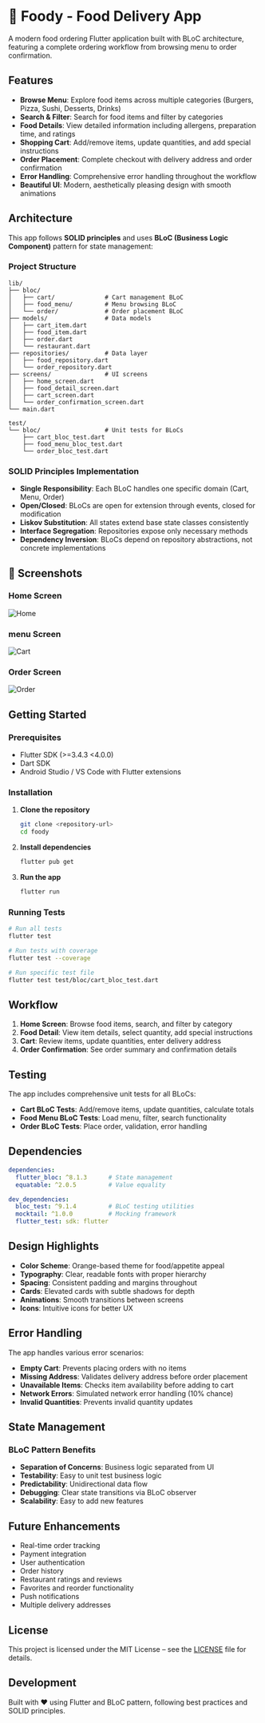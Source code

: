 # 🍔 Foody - Food Delivery App

A modern food ordering Flutter application built with BLoC architecture, featuring a complete ordering workflow from browsing menu to order confirmation.

##  Features

- **Browse Menu**: Explore food items across multiple categories (Burgers, Pizza, Sushi, Desserts, Drinks)
- **Search & Filter**: Search for food items and filter by categories
- **Food Details**: View detailed information including allergens, preparation time, and ratings
- **Shopping Cart**: Add/remove items, update quantities, and add special instructions
- **Order Placement**: Complete checkout with delivery address and order confirmation
- **Error Handling**: Comprehensive error handling throughout the workflow
- **Beautiful UI**: Modern, aesthetically pleasing design with smooth animations

## Architecture

This app follows **SOLID principles** and uses **BLoC (Business Logic Component)** pattern for state management:

### Project Structure
```
lib/
├── bloc/
│   ├── cart/              # Cart management BLoC
│   ├── food_menu/         # Menu browsing BLoC
│   └── order/             # Order placement BLoC
├── models/                # Data models
│   ├── cart_item.dart
│   ├── food_item.dart
│   ├── order.dart
│   └── restaurant.dart
├── repositories/          # Data layer
│   ├── food_repository.dart
│   └── order_repository.dart
├── screens/               # UI screens
│   ├── home_screen.dart
│   ├── food_detail_screen.dart
│   ├── cart_screen.dart
│   └── order_confirmation_screen.dart
└── main.dart

test/
└── bloc/                  # Unit tests for BLoCs
    ├── cart_bloc_test.dart
    ├── food_menu_bloc_test.dart
    └── order_bloc_test.dart
```

### SOLID Principles Implementation

- **Single Responsibility**: Each BLoC handles one specific domain (Cart, Menu, Order)
- **Open/Closed**: BLoCs are open for extension through events, closed for modification
- **Liskov Substitution**: All states extend base state classes consistently
- **Interface Segregation**: Repositories expose only necessary methods
- **Dependency Inversion**: BLoCs depend on repository abstractions, not concrete implementations

## 📱 Screenshots

### Home Screen
![Home](sassets/creenshots/home.png)

### menu Screen
![Cart](assets/screenshots/menu.png)

### Order Screen
![Order](assets/screenshots/food-detail.png)

## Getting Started

### Prerequisites

- Flutter SDK (>=3.4.3 <4.0.0)
- Dart SDK
- Android Studio / VS Code with Flutter extensions

### Installation

1. **Clone the repository**
   ```bash
   git clone <repository-url>
   cd foody
   ```

2. **Install dependencies**
   ```bash
   flutter pub get
   ```

3. **Run the app**
   ```bash
   flutter run
   ```

### Running Tests

```bash
# Run all tests
flutter test

# Run tests with coverage
flutter test --coverage

# Run specific test file
flutter test test/bloc/cart_bloc_test.dart
```

## Workflow

1. **Home Screen**: Browse food items, search, and filter by category
2. **Food Detail**: View item details, select quantity, add special instructions
3. **Cart**: Review items, update quantities, enter delivery address
4. **Order Confirmation**: See order summary and confirmation details

## Testing

The app includes comprehensive unit tests for all BLoCs:

- **Cart BLoC Tests**: Add/remove items, update quantities, calculate totals
- **Food Menu BLoC Tests**: Load menu, filter, search functionality
- **Order BLoC Tests**: Place order, validation, error handling

## Dependencies

```yaml
dependencies:
  flutter_bloc: ^8.1.3      # State management
  equatable: ^2.0.5         # Value equality

dev_dependencies:
  bloc_test: ^9.1.4         # BLoC testing utilities
  mocktail: ^1.0.0          # Mocking framework
  flutter_test: sdk: flutter
```

## Design Highlights

- **Color Scheme**: Orange-based theme for food/appetite appeal
- **Typography**: Clear, readable fonts with proper hierarchy
- **Spacing**: Consistent padding and margins throughout
- **Cards**: Elevated cards with subtle shadows for depth
- **Animations**: Smooth transitions between screens
- **Icons**: Intuitive icons for better UX

## Error Handling

The app handles various error scenarios:

- **Empty Cart**: Prevents placing orders with no items
- **Missing Address**: Validates delivery address before order placement
- **Unavailable Items**: Checks item availability before adding to cart
- **Network Errors**: Simulated network error handling (10% chance)
- **Invalid Quantities**: Prevents invalid quantity updates

## State Management

### BLoC Pattern Benefits

- **Separation of Concerns**: Business logic separated from UI
- **Testability**: Easy to unit test business logic
- **Predictability**: Unidirectional data flow
- **Debugging**: Clear state transitions via BLoC observer
- **Scalability**: Easy to add new features

## Future Enhancements

- Real-time order tracking
- Payment integration
- User authentication
- Order history
- Restaurant ratings and reviews
- Favorites and reorder functionality
- Push notifications
- Multiple delivery addresses

##  License

This project is licensed under the MIT License – see the [LICENSE](LICENSE) file for details.

##  Development

Built with ❤️ using Flutter and BLoC pattern, following best practices and SOLID principles.
